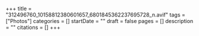 +++
title = "312496760_10158812380601657_6801845362237695728_n.avif"
tags = ["Photos"]
categories = []
startDate = ""
draft = false
pages = []
description = ""
citations = []
+++
